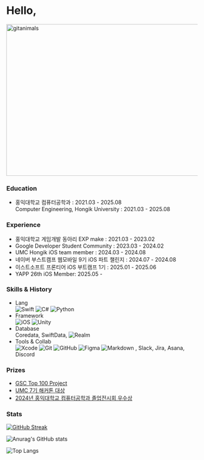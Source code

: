 # Hello, 

<a href="https://www.gitanimals.org/">
      <img
        src="https://render.gitanimals.org/guilds/719101818903614364/draw"
        width="1080"
        height="400"
        alt="gitanimals"
      />
    </a>

### Education
- 홍익대학교 컴퓨터공학과 : 2021.03 - 2025.08 <br/>
  Computer Engineering, Hongik University : 2021.03 - 2025.08

### Experience
- 홍익대학교 게임개발 동아리 EXP make : 2021.03 - 2023.02
- Google Developer Student Community : 2023.03 - 2024.02
- UMC Hongik iOS team member : 2024.03 - 2024.08
- 네이버 부스트캠프 웹모바일 9기 iOS 파트 챌린지 : 2024.07 - 2024.08
- 이스트소프트 프론티어 iOS 부트캠프 1기 : 2025.01 - 2025.06
- YAPP 26th iOS Member: 2025.05 -

### Skills & History
- Lang<br>
![Swift](https://img.shields.io/badge/swift-F54A2A?style=for-the-badge&logo=swift&logoColor=white)
![C#](https://img.shields.io/badge/c%23-%23239120.svg?style=for-the-badge&logo=csharp&logoColor=white)
![Python](https://img.shields.io/badge/python-3670A0?style=for-the-badge&logo=python&logoColor=ffdd54)
- Framework<br>
![iOS](https://img.shields.io/badge/iOS-000000?style=for-the-badge&logo=ios&logoColor=white)
![Unity](https://img.shields.io/badge/unity-%23000000.svg?style=for-the-badge&logo=unity&logoColor=white)
- Database<br>
Coredata, SwiftData,
![Realm](https://img.shields.io/badge/Realm-39477F?style=for-the-badge&logo=realm&logoColor=white)
- Tools & Collab<br>
![Xcode](https://img.shields.io/badge/Xcode-007ACC?style=for-the-badge&logo=Xcode&logoColor=white)
![Git](https://img.shields.io/badge/git-%23F05033.svg?style=for-the-badge&logo=git&logoColor=white)
![GitHub](https://img.shields.io/badge/github-%23121011.svg?style=for-the-badge&logo=github&logoColor=white)
![Figma](https://img.shields.io/badge/figma-%23F24E1E.svg?style=for-the-badge&logo=figma&logoColor=white)
![Markdown](https://img.shields.io/badge/markdown-%23000000.svg?style=for-the-badge&logo=markdown&logoColor=white)
, Slack, Jira, Asana, Discord


### Prizes
- [GSC Top 100 Project](https://github.com/2024-Google-Solution-Challenge-Team5/mobile-ios-native)
- [UMC 7기 해커톤 대상](https://github.com/TeamY-Hackathon-UMC7th/LastCoffee_iOS)
- [2024년 홍익대학교 컴퓨터공학과 졸업전시회 우수상](https://github.com/doyeonk429/2024Project)


### Stats

[![GitHub Streak](https://streak-stats.demolab.com?user=doyeonk429&theme=swift)](https://git.io/streak-stats)

![Anurag's GitHub stats](https://github-readme-stats-doyeonkims-projects.vercel.app/api?username=doyeonk429&count_private=true&show_icons=true&theme=cobalt)

![Top Langs](https://github-readme-stats-doyeonkims-projects.vercel.app/api/top-langs/?username=doyeonk429&&layout=donut)
